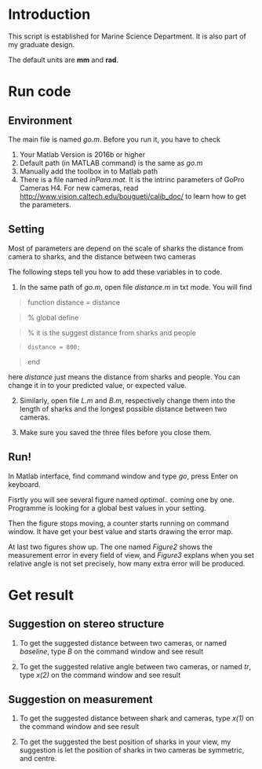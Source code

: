 # Introduction
This script is established for Marine Science Department. It is also part of my graduate design. 

The default units are **mm** and **rad**.

# Run code
## Environment
The main file is named _go.m_. Before you run it, you have to check
1. Your Matlab Version is 2016b or higher
2. Default path (in MATLAB command) is the same as _go.m_
3. Manually add the toolbox in to Matlab path
4. There is a file named _inPara.mat_. It is the intrinc parameters of GoPro Cameras H4.
For new cameras, read http://www.vision.caltech.edu/bouguetj/calib_doc/ to learn how to get the parameters.

## Setting
Most of parameters are depend on the scale of sharks the distance from camera to sharks, and the distance between two cameras

The following steps tell you how to add these variables in to code.
1. In the same path of _go.m_, open file _distance.m_ in txt mode. You will find

  > function distance = distance

  > % global define
  
  > % it is the suggest distance from sharks and people 
  
  >     distance = 800;
  
  > end
  
  here _distance_ just means the distance from sharks and people. You can change it in to your predicted value, or expected value.
  
2. Similarly, open file _L.m_ and _B.m_,
    respectively change them into the length of sharks and the longest possible distance between two cameras.

3. Make sure you saved the three files before you close them.

## Run!

In Matlab interface, find command window and type _go_, press Enter on keyboard.

Fisrtly you will see several figure named _optimal.._ coming one by one. Programme is looking for a global best values in your setting.

Then the figure stops moving, a counter starts running on command window. It have get your best value and starts drawing the error map.

At last two figures show up. The one named _Figure2_ shows the measurement error in every field of view, 
  and _Figure3_ explans when you set relative angle is not set precisely, how many extra error will be produced. 
  
# Get result
## Suggestion on stereo structure
1. To get the suggested distance between two cameras, or named _baseline_, 
  type _B_ on the command window and see result

2. To get the suggested relative angle between two cameras, or named _tr_, 
  type _x(2)_ on the command window and see result
  
## Suggestion on measurement
1. To get the suggested distance between shark and cameras, 
  type _x(1)_ on the command window and see result

2. To get the suggested the best position of sharks in your view, my suggestion is 
  let the position of sharks in two cameras be symmetric, and centre.
  
  
